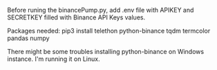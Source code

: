 Before runing the binancePump.py, add .env file with APIKEY and SECRETKEY filled with Binance API Keys values.

Packages needed:
pip3 install telethon python-binance tqdm termcolor pandas numpy

There might be some troubles installing python-binance on Windows instance. I'm running it on Linux.
